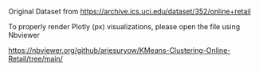 Original Dataset from https://archive.ics.uci.edu/dataset/352/online+retail

To properly render Plotly (px) visualizations, please open the file using Nbviewer

https://nbviewer.org/github/ariesuryow/KMeans-Clustering-Online-Retail/tree/main/
